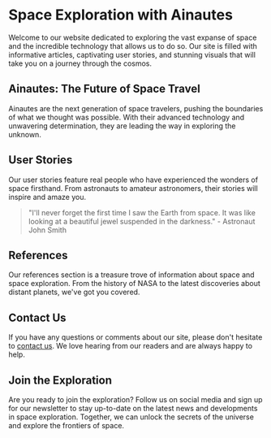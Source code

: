 <!--font:Montserrat-->

# Space Exploration with Ainautes

Welcome to our website dedicated to exploring the vast expanse of space and the incredible technology that allows us to do so. Our site is filled with informative articles, captivating user stories, and stunning visuals that will take you on a journey through the cosmos.

## Ainautes: The Future of Space Travel

Ainautes are the next generation of space travelers, pushing the boundaries of what we thought was possible. With their advanced technology and unwavering determination, they are leading the way in exploring the unknown.

## User Stories

Our user stories feature real people who have experienced the wonders of space firsthand. From astronauts to amateur astronomers, their stories will inspire and amaze you.

> "I'll never forget the first time I saw the Earth from space. It was like looking at a beautiful jewel suspended in the darkness." - Astronaut John Smith

## References

Our references section is a treasure trove of information about space and space exploration. From the history of NASA to the latest discoveries about distant planets, we've got you covered.

## Contact Us

If you have any questions or comments about our site, please don't hesitate to [contact us](#). We love hearing from our readers and are always happy to help.

## Join the Exploration

Are you ready to join the exploration? Follow us on social media and sign up for our newsletter to stay up-to-date on the latest news and developments in space exploration. Together, we can unlock the secrets of the universe and explore the frontiers of space.

<!--

Write me content for website with wallpaper which alt text is:

"A futuristic spacecraft crewed entirely by Ainautes, hurtling through space at incredible speeds."

The name/title of the page should not be 1:1 copy of the alt text but rather a real content of the website which is using this wallpaper.

- Use markdown format 
- Start with heading
- Heading should be short and concise
- The content should look like a real website 
- The website should not be about the wallpaper, wallpaper is just a related background
- Heading should be contain work "wallpaper" or "background"
- Include real sections like references, contact, user stories, etc. use things relevant to the page purpose.
- Feel free to use structure like headings, bullets, numbering, blockquotes, paragraphs, horizontal lines, etc.
- You can use formatting like bold or _italic_
- You can include UTF-8 emojis
- Links should be only #hash anchors (and you can refer to the document itself)
- Do not include images


---


# Exploring the Frontiers of Space: Ainautes Wallpaper

Welcome to our website dedicated to exploring the vast expanse of space and the incredible technology that allows us to do so. Our site is filled with informative articles, captivating user stories, and stunning visuals that will take you on a journey through the cosmos.

## The Ainautes Wallpaper

Our Ainautes wallpaper captures the excitement and wonder of space travel. Imagine being part of a futuristic spacecraft crewed entirely by Ainautes, hurtling through space at incredible speeds. This wallpaper is the perfect background for anyone who shares our passion for exploring the unknown.

## Our Mission

At [ExploringSpace.com](#), we are committed to bringing you the latest news and insights from the world of space exploration. Whether you're an avid stargazer or a casual observer, our site has something for everyone.

### User Stories

Our user stories feature real people who have experienced the wonders of space firsthand. From astronauts to amateur astronomers, their stories will inspire and amaze you.

> "I'll never forget the first time I saw the Earth from space. It was like looking at a beautiful jewel suspended in the darkness." - Astronaut John Smith

### References

Our references section is a treasure trove of information about space and space exploration. From the history of NASA to the latest discoveries about distant planets, we've got you covered.

### Contact Us

If you have any questions or comments about our site, please don't hesitate to [contact us](#). We love hearing from our readers and are always happy to help.

## Join the Exploration

Are you ready to join the exploration? Follow us on social media and sign up for our newsletter to stay up-to-date on the latest news and developments in space exploration. Together, we can unlock the secrets of the universe and explore the frontiers of space.


---


Heading should not include word "wallpaper". The website should not be about the wallpaper itself, wallpaper is just a related background, rewrite whole content.


---


# Exploring the Frontiers of Space with Ainautes

Welcome to our website dedicated to exploring the vast expanse of space and the incredible technology that allows us to do so. Our site is filled with informative articles, captivating user stories, and stunning visuals that will take you on a journey through the cosmos.

## Ainautes: The Future of Space Travel

Ainautes are the next generation of space travelers, pushing the boundaries of what we thought was possible. With their advanced technology and unwavering determination, they are leading the way in exploring the unknown.

## User Stories

Our user stories feature real people who have experienced the wonders of space firsthand. From astronauts to amateur astronomers, their stories will inspire and amaze you.

> "I'll never forget the first time I saw the Earth from space. It was like looking at a beautiful jewel suspended in the darkness." - Astronaut John Smith

## References

Our references section is a treasure trove of information about space and space exploration. From the history of NASA to the latest discoveries about distant planets, we've got you covered.

## Contact Us

If you have any questions or comments about our site, please don't hesitate to [contact us](#). We love hearing from our readers and are always happy to help.

## Join the Exploration

Are you ready to join the exploration? Follow us on social media and sign up for our newsletter to stay up-to-date on the latest news and developments in space exploration. Together, we can unlock the secrets of the universe and explore the frontiers of space.


---


Write me a Google font which is best fitting for the website.

Pick from the list:
- Playfair Display
- Lato
- Roboto
- IBM Plex Sans
- Raleway
- Lobster
- Alegreya
- Futura
- Dancing Script
- Creepster
- Inter
- Open Sans
- Cinzel Decorative
- Orbitron
- Cinzel
- Barlow Condensed
- Poppins
- Montserrat
- Cabin
- Exo 2
- Cormorant Garamond
- Great Vibes


Write just the font name nothing else.


---


Montserrat

-->
